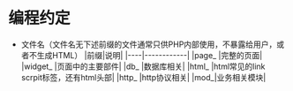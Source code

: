 # 编程约定

* 文件名（文件名无下述前缀的文件通常只供PHP内部使用，不暴露给用户，或者不生成HTML）
	|前缀|说明|
	|----|------------|
	|page_  |完整的页面|
	|widget_ |页面中的主要部件|
	|db_ |数据库相关|
	|html_ |html常见的link scrpit标签，还有html头部|
	|http_ |http协议相关|
	|mod_|业务相关模块|